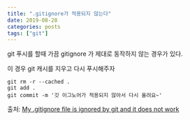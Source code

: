 ```yaml
---
title: ".gitignore가 적용되지 않는다"
date: 2019-08-28
categories: posts
tags: ["git"]
---
```

git 푸시를 할때 가끔 gitignore 가 제대로 동작하지 않는 경우가 있다.

이 경우 git 캐시를 지우고 다시 푸시해주자
```
git rm -r --cached .
git add .
git commit -m '깃 이그노어가 적용되지 않아서 다시 올려요~'
```
출처: [My .gitignore file is ignored by git and it does not work](https://bytefreaks.net/programming-2/my-gitignore-file-is-ignored-by-git-and-it-does-not-work)